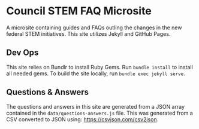 # Council STEM FAQ Microsite

A microsite containing guides and FAQs outling the changes in the new federal STEM initiatives. This site utilizes Jekyll and GitHub Pages.

## Dev Ops

This site relies on Bundlr to install Ruby Gems. Run `bundle install` to install all needed gems. To build the site locally, run `bundle exec jekyll serve`.

## Questions & Answers

The questions and answers in this site are generated from a JSON array contained in the `data/questions-answers.js` file. This was generated from a CSV converted to JSON using: https://csvjson.com/csv2json.
